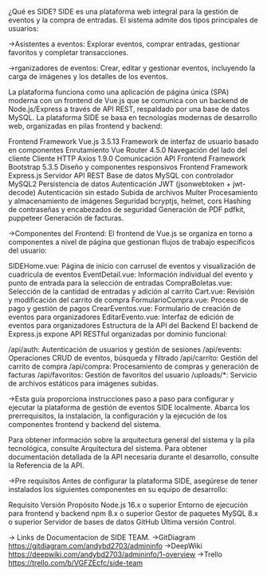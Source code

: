 ¿Qué es SIDE?
SIDE es una plataforma web integral para la gestión de eventos y la compra de entradas. El sistema admite dos tipos principales de usuarios:

->Asistentes a eventos: Explorar eventos, comprar entradas, gestionar favoritos y completar transacciones.

->rganizadores de eventos: Crear, editar y gestionar eventos, incluyendo la carga de imágenes y los detalles de los eventos.

La plataforma funciona como una aplicación de página única (SPA) moderna con un frontend de Vue.js que se comunica con un backend de Node.js/Express a través de API REST, respaldado por una base de datos MySQL.
La plataforma SIDE se basa en tecnologías modernas de desarrollo web, organizadas en pilas frontend y backend:

Frontend Framework Vue.js 3.5.13 Framework de interfaz de usuario basado en componentes
Enrutamiento Vue Router 4.5.0 Navegación del lado del cliente
Cliente HTTP Axios 1.9.0 Comunicación API
Frontend Framework Bootstrap 5.3.5 Diseño y componentes responsivos
Frontend Framework Express.js Servidor API REST
Base de datos MySQL con controlador MySQL2 Persistencia de datos
Autenticación JWT (jsonwebtoken + jwt-decode) Autenticación sin estado
Subida de archivos Multer Procesamiento y almacenamiento de imágenes
Seguridad bcryptjs, helmet, cors Hashing de contraseñas y encabezados de seguridad
Generación de PDF pdfkit, puppeteer Generación de facturas.

->Componentes del Frontend:
El frontend de Vue.js se organiza en torno a componentes a nivel de página que gestionan flujos de trabajo específicos del usuario:

SIDEHome.vue: Página de inicio con carrusel de eventos y visualización de cuadrícula de eventos
EventDetail.vue: Información individual del evento y punto de entrada para la selección de entradas
CompraBoletas.vue: Selección de la cantidad de entradas y adición al carrito
Cart.vue: Revisión y modificación del carrito de compra
FormularioCompra.vue: Proceso de pago y gestión de pagos
CrearEventos.vue: Formulario de creación de eventos para organizadores
EditarEvento.vue: Interfaz de edición de eventos para organizadores
Estructura de la API del Backend
El backend de Express.js expone API RESTful organizadas por dominio funcional:

/api/auth: Autenticación de usuarios y gestión de sesiones
/api/events: Operaciones CRUD de eventos, búsqueda y filtrado
/api/carrito: Gestión del carrito de compra
/api/compra: Procesamiento de compras y generación de facturas
/api/favoritos: Gestión de favoritos del usuario
/uploads/*: Servicio de archivos estáticos para imágenes subidas.

->Esta guía proporciona instrucciones paso a paso para configurar y ejecutar la plataforma de gestión de eventos SIDE localmente. Abarca los prerrequisitos, la instalación, la configuración y la ejecución de los componentes frontend y backend del sistema.

Para obtener información sobre la arquitectura general del sistema y la pila tecnológica, consulte Arquitectura del sistema. Para obtener documentación detallada de la API necesaria durante el desarrollo, consulte la Referencia de la API.

->Pre requisitos
Antes de configurar la plataforma SIDE, asegúrese de tener instalados los siguientes componentes en su equipo de desarrollo:

Requisito Versión Propósito
Node.js 16.x o superior Entorno de ejecución para frontend y backend
npm 8.x o superior Gestor de paquetes
MySQL 8.x o superior Servidor de bases de datos
GitHub Última versión Control.

-> Links de Documentacion de SIDE TEAM.
->GitDiagram
https://gitdiagram.com/andybd2703/admininfo
->DeepWiki
https://deepwiki.com/andybd2703/admininfo/1-overview
->Trello
https://trello.com/b/VGFZEcfc/side-team
